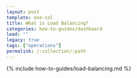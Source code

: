 ```yaml
---
layout: post
template: one-col
title: What is Load Balancing?
categories: how-to-guides/dashboard
lead: ""
legacy: true
tags: ["operations"]
permalink: /:collection/:path
---
```


{% include how-to-guides/load-balancing.md %}
